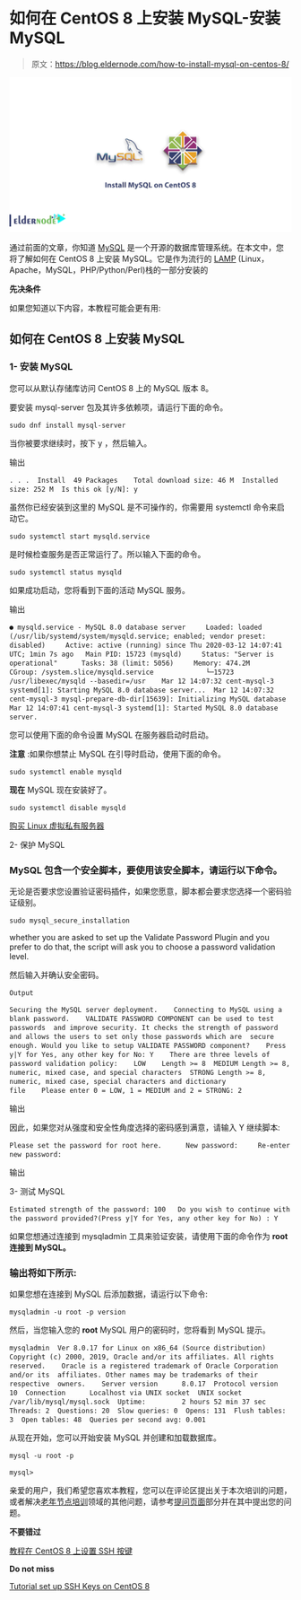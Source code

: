 # 如何在 CentOS 8 上安装 MySQL-安装 MySQL

> 原文：<https://blog.eldernode.com/how-to-install-mysql-on-centos-8/>

![How to install MySQL on CentOS 8](img/bdc08585d147ea9018e4bbedb0c68007.png)

通过前面的文章，你知道 [MySQL](https://www.mysql.com/) 是一个开源的数据库管理系统。在本文中，您将了解如何在 CentOS 8 上安装 MySQL。它是作为流行的 [LAMP](https://eldernode.com/install-lamp-stack-on-centos-8/) (Linux，Apache，MySQL，PHP/Python/Perl)栈的一部分安装的

**先决条件**

如果您知道以下内容，本教程可能会更有用:

## 如何在 CentOS 8 上安装 MySQL

### 1- 安装 MySQL

您可以从默认存储库访问 CentOS 8 上的 MySQL 版本 8。

要安装 mysql-server 包及其许多依赖项，请运行下面的命令。

```
sudo dnf install mysql-server
```

当你被要求继续时，按下 y ，然后输入。

输出

```
. . .  Install  49 Packages    Total download size: 46 M  Installed size: 252 M  Is this ok [y/N]: y
```

虽然你已经安装到这里的 MySQL 是不可操作的，你需要用 systemctl 命令来启动它。

```
sudo systemctl start mysqld.service
```

是时候检查服务是否正常运行了。所以输入下面的命令。

```
sudo systemctl status mysqld 
```

如果成功启动，您将看到下面的活动 MySQL 服务。

输出

```
● mysqld.service - MySQL 8.0 database server     Loaded: loaded (/usr/lib/systemd/system/mysqld.service; enabled; vendor preset: disabled)     Active: active (running) since Thu 2020-03-12 14:07:41 UTC; 1min 7s ago   Main PID: 15723 (mysqld)     Status: "Server is operational"      Tasks: 38 (limit: 5056)     Memory: 474.2M     CGroup: /system.slice/mysqld.service             └─15723 /usr/libexec/mysqld --basedir=/usr    Mar 12 14:07:32 cent-mysql-3 systemd[1]: Starting MySQL 8.0 database server...  Mar 12 14:07:32 cent-mysql-3 mysql-prepare-db-dir[15639]: Initializing MySQL database  Mar 12 14:07:41 cent-mysql-3 systemd[1]: Started MySQL 8.0 database server.
```

您可以使用下面的命令设置 MySQL 在服务器启动时启动。

**注意** :如果你想禁止 MySQL 在引导时启动，使用下面的命令。

```
sudo systemctl enable mysqld
```

**现在** MySQL 现在安装好了。

```
sudo systemctl disable mysqld
```

[购买 Linux 虚拟私有服务器](https://eldernode.com/linux-vps/)

2- 保护 MySQL

### MySQL 包含一个安全脚本，要使用该安全脚本，请运行以下命令。

无论是否要求您设置验证密码插件，如果您愿意，脚本都会要求您选择一个密码验证级别。

```
sudo mysql_secure_installation 
```

whether you are asked to set up the Validate Password Plugin and you prefer to do that, the script will ask you to choose a password validation level.

然后输入并确认安全密码。

```
Output
```

```
Securing the MySQL server deployment.    Connecting to MySQL using a blank password.    VALIDATE PASSWORD COMPONENT can be used to test passwords  and improve security. It checks the strength of password  and allows the users to set only those passwords which are  secure enough. Would you like to setup VALIDATE PASSWORD component?    Press y|Y for Yes, any other key for No: Y    There are three levels of password validation policy:    LOW    Length >= 8  MEDIUM Length >= 8, numeric, mixed case, and special characters  STRONG Length >= 8, numeric, mixed case, special characters and dictionary                  file    Please enter 0 = LOW, 1 = MEDIUM and 2 = STRONG: 2
```

输出

因此，如果您对从强度和安全性角度选择的密码感到满意，请输入 Y 继续脚本:

```
Please set the password for root here.      New password:     Re-enter new password:
```

输出

3- 测试 MySQL

```
Estimated strength of the password: 100   Do you wish to continue with the password provided?(Press y|Y for Yes, any other key for No) : Y
```

如果您想通过连接到 mysqladmin 工具来验证安装，请使用下面的命令作为 **root 连接到 MySQL。**

### 输出将如下所示:

如果您想在连接到 MySQL 后添加数据，请运行以下命令:

```
mysqladmin -u root -p version
```

然后，当您输入您的 **root** MySQL 用户的密码时，您将看到 MySQL 提示。

```
mysqladmin  Ver 8.0.17 for Linux on x86_64 (Source distribution)  Copyright (c) 2000, 2019, Oracle and/or its affiliates. All rights reserved.    Oracle is a registered trademark of Oracle Corporation and/or its  affiliates. Other names may be trademarks of their respective  owners.    Server version      8.0.17  Protocol version    10  Connection      Localhost via UNIX socket  UNIX socket     /var/lib/mysql/mysql.sock  Uptime:         2 hours 52 min 37 sec    Threads: 2  Questions: 20  Slow queries: 0  Opens: 131  Flush tables: 3  Open tables: 48  Queries per second avg: 0.001
```

从现在开始，您可以开始安装 MySQL 并创建和加载数据库。

```
mysql -u root -p
```

```
mysql>
```

亲爱的用户，我们希望您喜欢本教程，您可以在评论区提出关于本次培训的问题，或者解决[老年节点培训](https://eldernode.com/blog/)领域的其他问题，请参考[提问页面](https://eldernode.com/ask)部分并在其中提出您的问题。

**不要错过**

[教程在 CentOS 8 上设置 SSH 按键](https://eldernode.com/set-up-ssh-keys-on-centos-8/)

**Do not miss**

[Tutorial set up SSH Keys on CentOS 8](https://eldernode.com/set-up-ssh-keys-on-centos-8/)